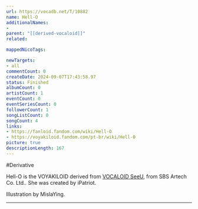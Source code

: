 ```yaml
---
url: https://vocadb.net/T/10882
name: Hell-O
additionalNames: 
- 
parent: "[[derived-vocaloid]]"
related:

mappedNicoTags:

newTargets:
- all
commentCount: 0
createDate: 2024-09-07T17:43:58.97
status: Finished
albumCount: 0
artistCount: 1
eventCount: 0
eventSeriesCount: 0
followerCount: 1
songListCount: 0
songCount: 4
links: 
- https://fanloid.fandom.com/wiki/Hell-O
- https://voyakiloid.fandom.com/pt-br/wiki/Hell-O
picture: true
descriptionLength: 167
---
```


#Derivative

Hell-O is the VOYAKILOID derived from [VOCALOID SeeU](https://vocadb.net/Ar/113168), from SBS Artech Co. Ltd.. She was created by iPatriot.

Illustration by MislaYing.

---

